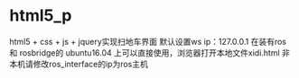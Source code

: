 # html5_p
html5 + css + js + jquery实现扫地车界面
默认设置ws ip：127.0.0.1
在装有ros 和 rosbridge的 ubuntu16.04 上可以直接使用，浏览器打开本地文件xidi.html
非本机请修改ros_interface的ip为ros主机
